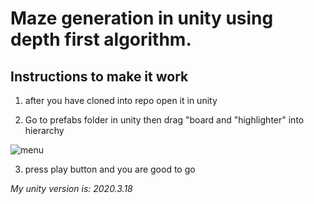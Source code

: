 # Maze generation in unity using depth first algorithm.

## Instructions to make it work
1. after you have cloned into repo open it in unity

2. Go to prefabs folder in unity then drag "board and "highlighter" into hierarchy 



![menu](https://user-images.githubusercontent.com/67780454/143435660-8e7957fd-6d9c-4f2d-8962-277aefefb3d8.png)

3. press play button and you are good to go

_My unity version is: 2020.3.18_
